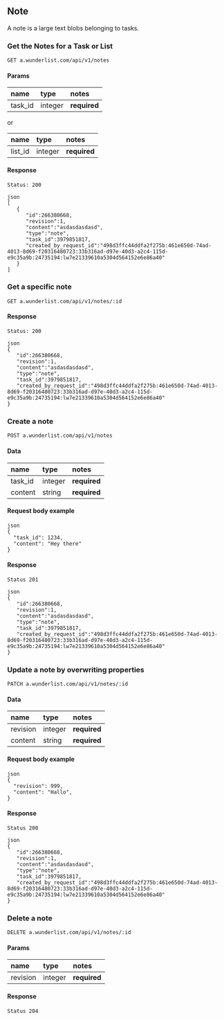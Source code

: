 ## Note

A note is a large text blobs belonging to tasks.


### Get the Notes for a Task or List

    GET a.wunderlist.com/api/v1/notes

#### Params

name      | type    | notes
:---------|:--------|:------------
task_id   | integer | **required**

or

name      | type    | notes
:---------|:--------|:------------
list_id   | integer | **required**


#### Response

    Status: 200

    json
    [
       {
          "id":266380668,
          "revision":1,
          "content":"asdasdasdasd",
          "type":"note",
          "task_id":3979851817,
          "created_by_request_id":"498d3ffc44ddfa2f275b:461e650d-74ad-4013-8d69-f20316480723:33b316ad-d97e-40d3-a2c4-115d-e9c35a9b:24735194:lw7e21339610a5304d564152e6e86a40"
       }
    ]

### Get a specific note

    GET a.wunderlist.com/api/v1/notes/:id

#### Response

    Status: 200

    json
    {
       "id":266380668,
       "revision":1,
       "content":"asdasdasdasd",
       "type":"note",
       "task_id":3979851817,
       "created_by_request_id":"498d3ffc44ddfa2f275b:461e650d-74ad-4013-8d69-f20316480723:33b316ad-d97e-40d3-a2c4-115d-e9c35a9b:24735194:lw7e21339610a5304d564152e6e86a40"
    }

### Create a note

    POST a.wunderlist.com/api/v1/notes

#### Data

name      | type    | notes
:---------|:--------|:------------
task_id   | integer | **required**
content   | string  | **required**

#### Request body example

    json
    {
      "task_id": 1234,
      "content": "Hey there"
    }

#### Response

    Status 201

    json
    {
       "id":266380668,
       "revision":1,
       "content":"asdasdasdasd",
       "type":"note",
       "task_id":3979851817,
       "created_by_request_id":"498d3ffc44ddfa2f275b:461e650d-74ad-4013-8d69-f20316480723:33b316ad-d97e-40d3-a2c4-115d-e9c35a9b:24735194:lw7e21339610a5304d564152e6e86a40"
    }

### Update a note by overwriting properties

    PATCH a.wunderlist.com/api/v1/notes/:id

#### Data

name      | type    | notes
:---------|:--------|:------------
revision  | integer | **required**
content   | string | **required**

#### Request body example

    json
    {
      "revision": 999,
      "content": "Hallo",
    }

#### Response

    Status 200

    json
    {
       "id":266380668,
       "revision":1,
       "content":"asdasdasdasd",
       "type":"note",
       "task_id":3979851817,
       "created_by_request_id":"498d3ffc44ddfa2f275b:461e650d-74ad-4013-8d69-f20316480723:33b316ad-d97e-40d3-a2c4-115d-e9c35a9b:24735194:lw7e21339610a5304d564152e6e86a40"
    }

### Delete a note

    DELETE a.wunderlist.com/api/v1/notes/:id

#### Params

name      | type    | notes
:---------|:--------|:------------
revision  | integer | **required**

#### Response

    Status 204

